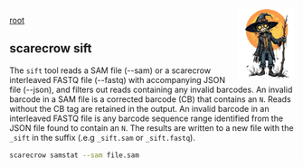 <img style="float:right;width:100px;" src="../img/scarecrow.png" alt="scarecrow"/>

[root](root.md)

## scarecrow sift
The `sift` tool reads a SAM file (--sam) or a scarecrow interleaved FASTQ file (--fastq) with accompanying JSON file (--json), and filters out reads containing any invalid barcodes. An invalid barcode in a SAM file is a corrected barcode (CB) that contains an `N`. Reads without the CB tag are retained in the output. An invalid barcode in an interleaved FASTQ file is any barcode sequence range identified from the JSON file found to contain an `N`. The results are written to a new file with the `_sift` in the suffix (.e.g `_sift.sam` or `_sift.fastq`).

```bash
scarecrow samstat --sam file.sam
```
